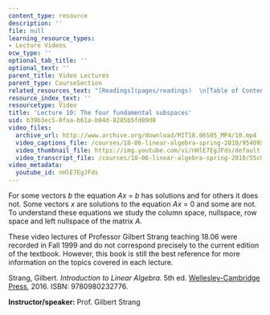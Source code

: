 ```yaml
---
content_type: resource
description: ''
file: null
learning_resource_types:
- Lecture Videos
ocw_type: ''
optional_tab_title: ''
optional_text: ''
parent_title: Video Lectures
parent_type: CourseSection
related_resources_text: "[Readings](pages/readings)  \n[Table of Contents](pages/readings#Table_of_Contents)"
resource_index_text: ''
resourcetype: Video
title: 'Lecture 10: The four fundamental subspaces'
uid: b39b3ec5-0faa-b61a-b04d-8285b5fd89d8
video_files:
  archive_url: http://www.archive.org/download/MIT18.06S05_MP4/10.mp4
  video_captions_file: /courses/18-06-linear-algebra-spring-2010/954095a1191a51afa66bea4c98ed62c6_nHlE7EgJFds.vtt
  video_thumbnail_file: https://img.youtube.com/vi/nHlE7EgJFds/default.jpg
  video_transcript_file: /courses/18-06-linear-algebra-spring-2010/55c07f16c1f8592e3f0457652ab11634_nHlE7EgJFds.pdf
video_metadata:
  youtube_id: nHlE7EgJFds
---
```


For some vectors _b_ the equation _Ax_ = _b_ has solutions and for others it does not. Some vectors _x_ are solutions to the equation _Ax_ = 0 and some are not. To understand these equations we study the column space, nullspace, row space and left nullspace of the matrix _A_.

These video lectures of Professor Gilbert Strang teaching 18.06 were recorded in Fall 1999 and do not correspond precisely to the current edition of the textbook. However, this book is still the best reference for more information on the topics covered in each lecture.

Strang, Gilbert. _Introduction to Linear Algebra_. 5th ed. [Wellesley-Cambridge Press](http://www.wellesleycambridge.com/), 2016. ISBN: 9780980232776.

**Instructor/speaker:** Prof. Gilbert Strang